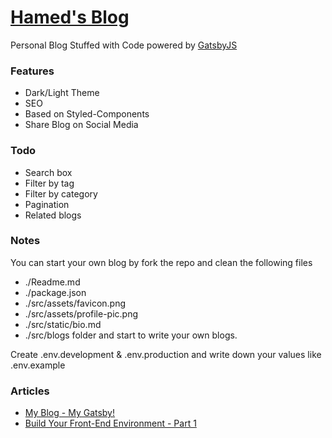 <p align="center">

# [Hamed's Blog](https://hamed-farag.github.io/blog/)

Personal Blog Stuffed with Code powered by [GatsbyJS](https://www.gatsbyjs.org/)
</p>

### Features 
* Dark/Light Theme
* SEO
* Based on Styled-Components
* Share Blog on Social Media

### Todo
* Search box
* Filter by tag
* Filter by category
* Pagination
* Related blogs
  
### Notes

You can start your own blog by fork the repo and clean the following files
* ./Readme.md
* ./package.json
* ./src/assets/favicon.png
* ./src/assets/profile-pic.png
* ./src/static/bio.md
* ./src/blogs folder and start to write your own blogs.

Create .env.development & .env.production and write down your values like .env.example

### Articles
* [My Blog - My Gatsby!](https://hamed-farag.github.io/blog/gatsby-blog/)
* [Build Your Front-End Environment - Part 1](https://hamed-farag.github.io/blog/front-end-env-p1/)
  